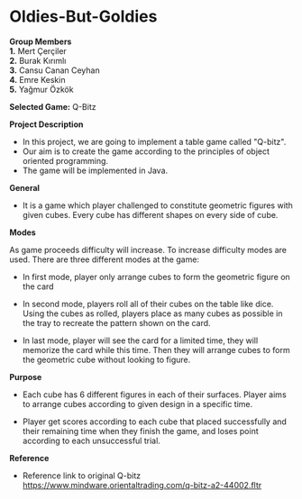 # Oldies-But-Goldies

**Group Members**  
**1.** Mert Çerçiler  
**2.** Burak Kırımlı  
**3.** Cansu Canan Ceyhan  
**4.** Emre Keskin  
**5.** Yağmur Özkök  

**Selected Game:** Q-Bitz

**Project Description**  

  * In this project, we are going to implement a table game called "Q-bitz".
  * Our aim is to create the game according to the principles of object oriented programming. 
  * The game will be implemented in Java. 

**General**

  * It is a game which player challenged to constitute geometric figures with given cubes. Every cube has different shapes on every side of cube.

**Modes**

  As game proceeds difficulty will increase. To increase difficulty modes are used. There are three different modes at the game:
 
   * In first mode, player only arrange cubes to form the geometric figure on the card
   
   * In second mode, players roll all of their cubes on the table like dice. Using the cubes as rolled, players place as many cubes as possible in the tray to recreate the pattern shown on the card. 
   
   * In last mode, player will see the card for a limited time, they will memorize the card while this time. Then they will arrange cubes to form the geometric cube without looking to figure.

**Purpose**

  * Each cube has 6 different figures in each of their surfaces. Player aims to arrange cubes according to given design in a specific time.

  * Player get scores according to each cube that placed successfully and their remaining time when they finish the game, and loses point according to each unsuccessful trial.
  
**Reference**

 * Reference link to original Q-bitz https://www.mindware.orientaltrading.com/q-bitz-a2-44002.fltr


